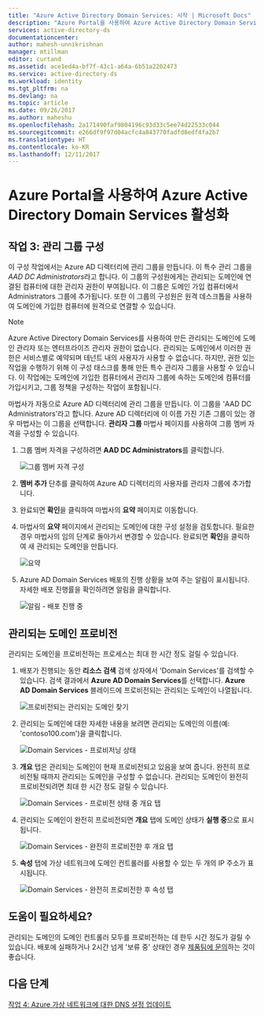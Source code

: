 ```yaml
---
title: "Azure Active Directory Domain Services: 시작 | Microsoft Docs"
description: "Azure Portal을 사용하여 Azure Active Directory Domain Services 활성화"
services: active-directory-ds
documentationcenter: 
author: mahesh-unnikrishnan
manager: mtillman
editor: curtand
ms.assetid: ace1ed4a-bf7f-43c1-a64a-6b51a2202473
ms.service: active-directory-ds
ms.workload: identity
ms.tgt_pltfrm: na
ms.devlang: na
ms.topic: article
ms.date: 09/26/2017
ms.author: maheshu
ms.openlocfilehash: 2a171490faf9804196c93d33c5ee74d22533c044
ms.sourcegitcommit: e266df9f97d04acfc4a843770fadfd8edf4fa2b7
ms.translationtype: HT
ms.contentlocale: ko-KR
ms.lasthandoff: 12/11/2017
---
```

# <a name="enable-azure-active-directory-domain-services-using-the-azure-portal"></a>Azure Portal을 사용하여 Azure Active Directory Domain Services 활성화


## <a name="task-3-configure-administrative-group"></a>작업 3: 관리 그룹 구성
이 구성 작업에서는 Azure AD 디렉터리에 관리 그룹을 만듭니다. 이 특수 관리 그룹을 *AAD DC Administrators*라고 합니다. 이 그룹의 구성원에게는 관리되는 도메인에 연결된 컴퓨터에 대한 관리자 권한이 부여됩니다. 이 그룹은 도메인 가입 컴퓨터에서 Administrators 그룹에 추가됩니다. 또한 이 그룹의 구성원은 원격 데스크톱을 사용하여 도메인에 가입한 컴퓨터에 원격으로 연결할 수 있습니다.

> [!NOTE]
> Azure Active Directory Domain Services를 사용하여 만든 관리되는 도메인에 도메인 관리자 또는 엔터프라이즈 관리자 권한이 없습니다. 관리되는 도메인에서 이러한 권한은 서비스별로 예약되며 테넌트 내의 사용자가 사용할 수 없습니다. 하지만, 권한 있는 작업을 수행하기 위해 이 구성 태스크를 통해 만든 특수 관리자 그룹을 사용할 수 있습니다. 이 작업에는 도메인에 가입한 컴퓨터에서 관리자 그룹에 속하는 도메인에 컴퓨터를 가입시키고, 그룹 정책을 구성하는 작업이 포함됩니다.
>

마법사가 자동으로 Azure AD 디렉터리에 관리 그룹을 만듭니다. 이 그룹을 'AAD DC Administrators'라고 합니다. Azure AD 디렉터리에 이 이름 가진 기존 그룹이 있는 경우 마법사는 이 그룹을 선택합니다. **관리자 그룹** 마법사 페이지를 사용하여 그룹 멤버 자격을 구성할 수 있습니다.

1. 그룹 멤버 자격을 구성하려면 **AAD DC Administrators**를 클릭합니다.

    ![그룹 멤버 자격 구성](./media/getting-started/domain-services-blade-admingroup.png)

2. **멤버 추가** 단추를 클릭하여 Azure AD 디렉터리의 사용자를 관리자 그룹에 추가합니다.

3. 완료되면 **확인**을 클릭하여 마법사의 **요약** 페이지로 이동합니다.

4. 마법사의 **요약** 페이지에서 관리되는 도메인에 대한 구성 설정을 검토합니다. 필요한 경우 마법사의 임의 단계로 돌아가서 변경할 수 있습니다. 완료되면 **확인**을 클릭하여 새 관리되는 도메인을 만듭니다.

    ![요약](./media/getting-started/domain-services-blade-summary.png)

5. Azure AD Domain Services 배포의 진행 상황을 보여 주는 알림이 표시됩니다. 자세한 배포 진행률을 확인하려면 알림을 클릭합니다.

    ![알림 - 배포 진행 중](./media/getting-started/domain-services-blade-deployment-in-progress.png)


## <a name="provision-your-managed-domain"></a>관리되는 도메인 프로비전
관리되는 도메인을 프로비전하는 프로세스는 최대 한 시간 정도 걸릴 수 있습니다.

1. 배포가 진행되는 동안 **리소스 검색** 검색 상자에서 'Domain Services'를 검색할 수 있습니다. 검색 결과에서 **Azure AD Domain Services**를 선택합니다. **Azure AD Domain Services** 블레이드에 프로비전되는 관리되는 도메인이 나열됩니다.

    ![프로비전되는 관리되는 도메인 찾기](./media/getting-started/domain-services-provisioning-state-find-resource.png)

2. 관리되는 도메인에 대한 자세한 내용을 보려면 관리되는 도메인의 이름(예: 'contoso100.com')을 클릭합니다.

    ![Domain Services - 프로비저닝 상태](./media/getting-started/domain-services-provisioning-state.png)

3. **개요** 탭은 관리되는 도메인이 현재 프로비전되고 있음을 보여 줍니다. 완전히 프로비전될 때까지 관리되는 도메인을 구성할 수 없습니다. 관리되는 도메인이 완전히 프로비전되려면 최대 한 시간 정도 걸릴 수 있습니다.

    ![Domain Services - 프로비전 상태 중 개요 탭 ](./media/getting-started/domain-services-provisioning-state-details.png)

4. 관리되는 도메인이 완전히 프로비전되면 **개요** 탭에 도메인 상태가 **실행 중**으로 표시됩니다.

    ![Domain Services - 완전히 프로비전한 후 개요 탭](./media/getting-started/domain-services-provisioned.png)

5. **속성** 탭에 가상 네트워크에 도메인 컨트롤러를 사용할 수 있는 두 개의 IP 주소가 표시됩니다.

    ![Domain Services - 완전히 프로비전한 후 속성 탭](./media/getting-started/domain-services-provisioned-properties.png)


## <a name="need-help"></a>도움이 필요하세요?
관리되는 도메인의 도메인 컨트롤러 모두를 프로비전하는 데 한두 시간 정도가 걸릴 수 있습니다. 배포에 실패하거나 2시간 넘게 '보류 중' 상태인 경우 [제품팀에 문의](active-directory-ds-contact-us.md)하는 것이 좋습니다.


## <a name="next-step"></a>다음 단계
[작업 4: Azure 가상 네트워크에 대한 DNS 설정 업데이트](active-directory-ds-getting-started-dns.md)
